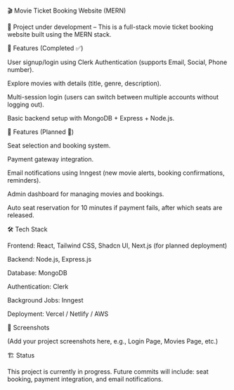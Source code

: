 🎬 Movie Ticket Booking Website (MERN)

🚧 Project under development – This is a full-stack movie ticket booking website built using the MERN stack.

📌 Features (Completed ✅)

User signup/login using Clerk Authentication (supports Email, Social, Phone number).

Explore movies with details (title, genre, description).

Multi-session login (users can switch between multiple accounts without logging out).

Basic backend setup with MongoDB + Express + Node.js.

🔧 Features (Planned 🚀)

Seat selection and booking system.

Payment gateway integration.

Email notifications using Inngest (new movie alerts, booking confirmations, reminders).

Admin dashboard for managing movies and bookings.

Auto seat reservation for 10 minutes if payment fails, after which seats are released.

🛠️ Tech Stack

Frontend: React, Tailwind CSS, Shadcn UI, Next.js (for planned deployment)

Backend: Node.js, Express.js

Database: MongoDB

Authentication: Clerk

Background Jobs: Inngest

Deployment: Vercel / Netlify / AWS



📸 Screenshots

(Add your project screenshots here, e.g., Login Page, Movies Page, etc.)

🏗️ Status

This project is currently in progress.
Future commits will include: seat booking, payment integration, and email notifications.